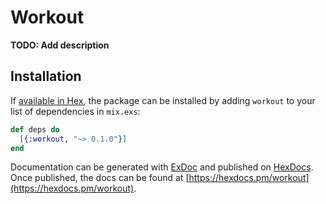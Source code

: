 # Workout

**TODO: Add description**

## Installation

If [available in Hex](https://hex.pm/docs/publish), the package can be installed
by adding `workout` to your list of dependencies in `mix.exs`:

```elixir
def deps do
  [{:workout, "~> 0.1.0"}]
end
```

Documentation can be generated with [ExDoc](https://github.com/elixir-lang/ex_doc)
and published on [HexDocs](https://hexdocs.pm). Once published, the docs can
be found at [https://hexdocs.pm/workout](https://hexdocs.pm/workout).

